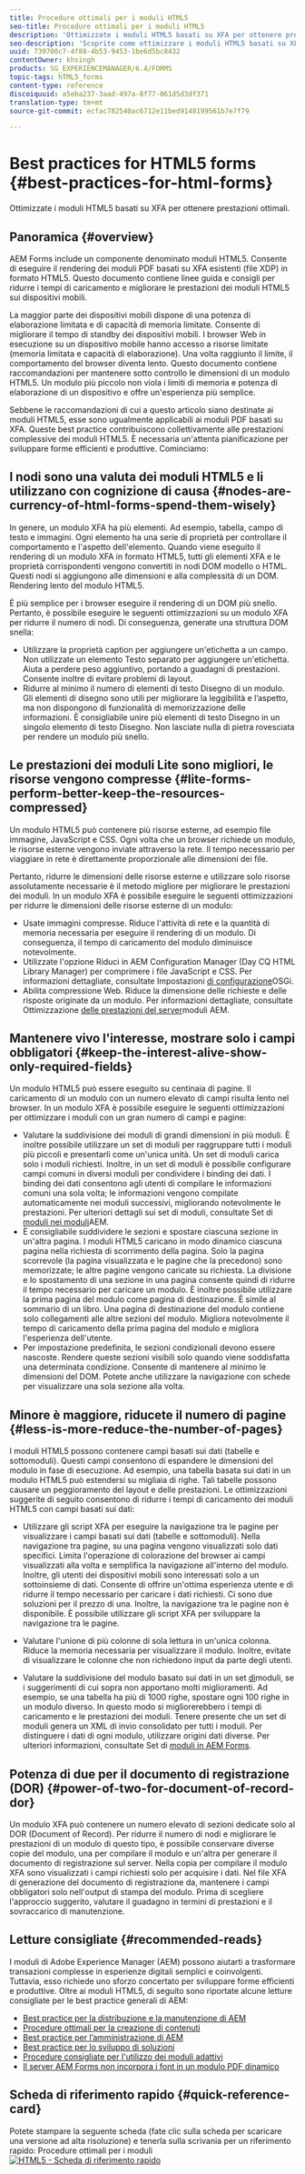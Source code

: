 ```yaml
---
title: Procedure ottimali per i moduli HTML5
seo-title: Procedure ottimali per i moduli HTML5
description: 'Ottimizzate i moduli HTML5 basati su XFA per ottenere prestazioni ottimali. '
seo-description: 'Scoprite come ottimizzare i moduli HTML5 basati su XFA per ottenere prestazioni ottimali. '
uuid: 739700c7-4f88-4b53-9453-1be6d5bc8432
contentOwner: khsingh
products: SG_EXPERIENCEMANAGER/6.4/FORMS
topic-tags: hTML5_forms
content-type: reference
discoiquuid: a5eba237-3aad-497a-8f77-061d5d3df371
translation-type: tm+mt
source-git-commit: ecfac782540ac6712e11bed9148199561b7e7f79

---
```



# Best practices for HTML5 forms  {#best-practices-for-html-forms}

Ottimizzate i moduli HTML5 basati su XFA per ottenere prestazioni ottimali.

## Panoramica {#overview}

AEM Forms include un componente denominato moduli HTML5. Consente di eseguire il rendering dei moduli PDF basati su XFA esistenti (file XDP) in formato HTML5. Questo documento contiene linee guida e consigli per ridurre i tempi di caricamento e migliorare le prestazioni dei moduli HTML5 sui dispositivi mobili.

La maggior parte dei dispositivi mobili dispone di una potenza di elaborazione limitata e di capacità di memoria limitate. Consente di migliorare il tempo di standby dei dispositivi mobili. I browser Web in esecuzione su un dispositivo mobile hanno accesso a risorse limitate (memoria limitata e capacità di elaborazione). Una volta raggiunto il limite, il comportamento del browser diventa lento. Questo documento contiene raccomandazioni per mantenere sotto controllo le dimensioni di un modulo HTML5. Un modulo più piccolo non viola i limiti di memoria e potenza di elaborazione di un dispositivo e offre un&#39;esperienza più semplice.

Sebbene le raccomandazioni di cui a questo articolo siano destinate ai moduli HTML5, esse sono ugualmente applicabili ai moduli PDF basati su XFA. Queste best practice contribuiscono collettivamente alle prestazioni complessive dei moduli HTML5. È necessaria un&#39;attenta pianificazione per sviluppare forme efficienti e produttive. Cominciamo:

## I nodi sono una valuta dei moduli HTML5 e li utilizzano con cognizione di causa {#nodes-are-currency-of-html-forms-spend-them-wisely}

In genere, un modulo XFA ha più elementi. Ad esempio, tabella, campo di testo e immagini. Ogni elemento ha una serie di proprietà per controllare il comportamento e l&#39;aspetto dell&#39;elemento. Quando viene eseguito il rendering di un modulo XFA in formato HTML5, tutti gli elementi XFA e le proprietà corrispondenti vengono convertiti in nodi DOM modello o HTML. Questi nodi si aggiungono alle dimensioni e alla complessità di un DOM. Rendering lento del modulo HTML5.

È più semplice per i browser eseguire il rendering di un DOM più snello. Pertanto, è possibile eseguire le seguenti ottimizzazioni su un modulo XFA per ridurre il numero di nodi. Di conseguenza, generate una struttura DOM snella:

* Utilizzare la proprietà caption per aggiungere un&#39;etichetta a un campo. Non utilizzate un elemento Testo separato per aggiungere un&#39;etichetta. Aiuta a perdere peso aggiuntivo, portando a guadagni di prestazioni. Consente inoltre di evitare problemi di layout.
* Ridurre al minimo il numero di elementi di testo Disegno di un modulo. Gli elementi di disegno sono utili per migliorare la leggibilità e l’aspetto, ma non dispongono di funzionalità di memorizzazione delle informazioni. È consigliabile unire più elementi di testo Disegno in un singolo elemento di testo Disegno. Non lasciate nulla di pietra rovesciata per rendere un modulo più snello.

## Le prestazioni dei moduli Lite sono migliori, le risorse vengono compresse {#lite-forms-perform-better-keep-the-resources-compressed}

Un modulo HTML5 può contenere più risorse esterne, ad esempio file immagine, JavaScript e CSS. Ogni volta che un browser richiede un modulo, le risorse esterne vengono inviate attraverso la rete. Il tempo necessario per viaggiare in rete è direttamente proporzionale alle dimensioni dei file.

Pertanto, ridurre le dimensioni delle risorse esterne e utilizzare solo risorse assolutamente necessarie è il metodo migliore per migliorare le prestazioni dei moduli. In un modulo XFA è possibile eseguire le seguenti ottimizzazioni per ridurre le dimensioni delle risorse esterne di un modulo:

* Usate immagini [](/help/assets/best-practices-for-optimizing-the-quality-of-your-images.md)compresse. Riduce l&#39;attività di rete e la quantità di memoria necessaria per eseguire il rendering di un modulo. Di conseguenza, il tempo di caricamento del modulo diminuisce notevolmente.
* Utilizzate l&#39;opzione Riduci in AEM Configuration Manager (Day CQ HTML Library Manager) per comprimere i file JavaScript e CSS. Per informazioni dettagliate, consultate Impostazioni [di configurazione](/help/sites-deploying/osgi-configuration-settings.md)OSGi.
* Abilita compressione Web. Riduce la dimensione delle richieste e delle risposte originate da un modulo. Per informazioni dettagliate, consultate Ottimizzazione [delle prestazioni del server](https://helpx.adobe.com/it/aem-forms/6-3/performance-tuning-aem-forms.html)moduli AEM.

## Mantenere vivo l&#39;interesse, mostrare solo i campi obbligatori {#keep-the-interest-alive-show-only-required-fields}

Un modulo HTML5 può essere eseguito su centinaia di pagine. Il caricamento di un modulo con un numero elevato di campi risulta lento nel browser. In un modulo XFA è possibile eseguire le seguenti ottimizzazioni per ottimizzare i moduli con un gran numero di campi e pagine:

* Valutare la suddivisione dei moduli di grandi dimensioni in più moduli. È inoltre possibile utilizzare un set di moduli per raggruppare tutti i moduli più piccoli e presentarli come un&#39;unica unità. Un set di moduli carica solo i moduli richiesti. Inoltre, in un set di moduli è possibile configurare campi comuni in diversi moduli per condividere i binding dei dati. I binding dei dati consentono agli utenti di compilare le informazioni comuni una sola volta; le informazioni vengono compilate automaticamente nei moduli successivi, migliorando notevolmente le prestazioni. Per ulteriori dettagli sui set di moduli, consultate Set di [moduli nei moduli](https://helpx.adobe.com/aem-forms/6-3/formset-in-aem-forms.html)AEM.
* È consigliabile suddividere le sezioni e spostare ciascuna sezione in un&#39;altra pagina. I moduli HTML5 caricano in modo dinamico ciascuna pagina nella richiesta di scorrimento della pagina. Solo la pagina scorrevole (la pagina visualizzata e le pagine che la precedono) sono memorizzate; le altre pagine vengono caricate su richiesta. La divisione e lo spostamento di una sezione in una pagina consente quindi di ridurre il tempo necessario per caricare un modulo. È inoltre possibile utilizzare la prima pagina del modulo come pagina di destinazione. È simile al sommario di un libro. Una pagina di destinazione del modulo contiene solo collegamenti alle altre sezioni del modulo. Migliora notevolmente il tempo di caricamento della prima pagina del modulo e migliora l&#39;esperienza dell&#39;utente.
* Per impostazione predefinita, le sezioni condizionali devono essere nascoste. Rendere queste sezioni visibili solo quando viene soddisfatta una determinata condizione. Consente di mantenere al minimo le dimensioni del DOM. Potete anche utilizzare la navigazione con schede per visualizzare una sola sezione alla volta.

## Minore è maggiore, riducete il numero di pagine {#less-is-more-reduce-the-number-of-pages}

I moduli HTML5 possono contenere campi basati sui dati (tabelle e sottomoduli). Questi campi consentono di espandere le dimensioni del modulo in fase di esecuzione. Ad esempio, una tabella basata sui dati in un modulo HTML5 può estendersi su migliaia di righe. Tali tabelle possono causare un peggioramento del layout e delle prestazioni. Le ottimizzazioni suggerite di seguito consentono di ridurre i tempi di caricamento dei moduli HTML5 con campi basati sui dati:

* Utilizzare gli script XFA per eseguire la navigazione tra le pagine per visualizzare i campi basati sui dati (tabelle e sottomoduli). Nella navigazione tra pagine, su una pagina vengono visualizzati solo dati specifici. Limita l&#39;operazione di colorazione del browser ai campi visualizzati alla volta e semplifica la navigazione all&#39;interno del modulo. Inoltre, gli utenti dei dispositivi mobili sono interessati solo a un sottoinsieme di dati. Consente di offrire un&#39;ottima esperienza utente e di ridurre il tempo necessario per caricare i dati richiesti. Ci sono due soluzioni per il prezzo di una.  Inoltre, la navigazione tra le pagine non è disponibile. È possibile utilizzare gli script XFA per sviluppare la navigazione tra le pagine.

* Valutare l&#39;unione di più colonne di sola lettura in un&#39;unica colonna. Riduce la memoria necessaria per visualizzare il modulo. Inoltre, evitate di visualizzare le colonne che non richiedono input da parte degli utenti.
* Valutare la suddivisione del modulo basato sui dati in un set [di](https://helpx.adobe.com/aem-forms/6-3/formset-in-aem-forms.html)moduli, se i suggerimenti di cui sopra non apportano molti miglioramenti. Ad esempio, se una tabella ha più di 1000 righe, spostare ogni 100 righe in un modulo diverso. In questo modo si migliorerebbero i tempi di caricamento e le prestazioni dei moduli.  Tenere presente che un set di moduli genera un XML di invio consolidato per tutti i moduli. Per distinguere i dati di ogni modulo, utilizzare origini dati diverse. Per ulteriori informazioni, consultate Set di [moduli in AEM Forms](https://helpx.adobe.com/aem-forms/6-3/formset-in-aem-forms.html).

## Potenza di due per il documento di registrazione (DOR) {#power-of-two-for-document-of-record-dor}

Un modulo XFA può contenere un numero elevato di sezioni dedicate solo al DOR (Document of Record). Per ridurre il numero di nodi e migliorare le prestazioni di un modulo di questo tipo, è possibile conservare diverse copie del modulo, una per compilare il modulo e un&#39;altra per generare il documento di registrazione sul server. Nella copia per compilare il modulo XFA sono visualizzati i campi richiesti solo per acquisire i dati. Nel file XFA di generazione del documento di registrazione da, mantenere i campi obbligatori solo nell&#39;output di stampa del modulo. Prima di scegliere l&#39;approccio suggerito, valutare il guadagno in termini di prestazioni e il sovraccarico di manutenzione.

## Letture consigliate {#recommended-reads}

I moduli di Adobe Experience Manager (AEM) possono aiutarti a trasformare transazioni complesse in esperienze digitali semplici e coinvolgenti. Tuttavia, esso richiede uno sforzo concertato per sviluppare forme efficienti e produttive. Oltre ai moduli HTML5, di seguito sono riportate alcune letture consigliate per le best practice generali di AEM:

* [Best practice per la distribuzione e la manutenzione di AEM](/help/sites-deploying/best-practices.md)
* [Procedure ottimali per la creazione di contenuti](/help/sites-authoring/best-practices.md)
* [Best practice per l’amministrazione di AEM](/help/sites-administering/administer-best-practices.md)
* [Best practice per lo sviluppo di soluzioni](/help/sites-developing/best-practices.md)
* [Procedure consigliate per l&#39;utilizzo dei moduli adattivi](/help/forms/using/adaptive-forms-best-practices.md) 
* [Il server AEM Forms non incorpora i font in un modulo PDF dinamico](https://helpx.adobe.com/aem-forms/kb/aem-forms-server-does-not-embed-fonts-to-dynamic-pdf-form.html)

## Scheda di riferimento rapido {#quick-reference-card}

Potete stampare la seguente scheda (fate clic sulla scheda per scaricare una versione ad alta risoluzione) e tenerla sulla scrivania per un riferimento rapido:
Procedure ottimali per i moduli[ ![HTML5 - Scheda di riferimento rapido](do-not-localize/best-practices_reference_card.png)](assets/html5_forms_best_practices_reference_card.pdf)